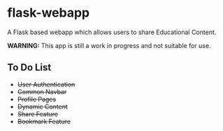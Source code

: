 # flask-webapp
A Flask based webapp which allows users to share Educational Content.

**WARNING:** This app is still a work in progress and not suitable for use.

## To Do List
- <s>User Authentication</s>
- <s>Common Navbar</s>
- <s>Profile Pages</s>
- <s>Dynamic Content</s>
- <s>Share Feature</s>
- <s>Bookmark Feature</s>
